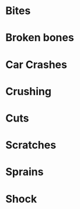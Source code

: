 # Bites #



# Broken bones #



# Car Crashes #



# Crushing #



# Cuts #



# Scratches #



# Sprains #



# Shock #
